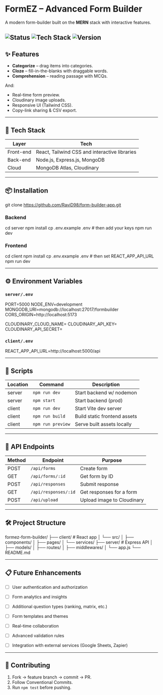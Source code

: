 # FormEZ – Advanced Form Builder

A modern form-builder built on the **MERN** stack with interactive features.

![Status](https://img.shields.io/badge/status-Production%20Ready-blue)
![Tech Stack](https://img.shields.io/badge/stack-MERN-blue)
![Version](https://img.shields.io/badge/version-0.0.1(initial)-blue)
---

## ✨ Features

- **Categorize** – drag items into categories.  
- **Cloze** – fill-in-the-blanks with draggable words.  
- **Comprehension** – reading passage with MCQs.  

And:
- Real-time form preview.  
- Cloudinary image uploads.  
- Responsive UI (Tailwind CSS).  
- Copy-link sharing & CSV export.

---

## 🔧 Tech Stack

| Layer      | Tech                                                         |
| ---------- | ------------------------------------------------------------ |
| Front-end  | React, Tailwind CSS and interactive libraries      |
| Back-end   | Node.js, Express.js, MongoDB                       |
| Cloud      | MongoDB Atlas, Cloudinary                                    |

---

## 📦 Installation

git clone https://github.com/RaviD98/form-builder-app.git


### Backend

cd server
npm install
cp .env.example .env # then add your keys
npm run dev


### Frontend

cd client
npm install
cp .env.example .env # then set REACT_APP_API_URL
npm run dev


---

## ⚙️ Environment Variables

### `server/.env`

PORT=5000
NODE_ENV=development
MONGODB_URI=mongodb://localhost:27017/formbuilder
CORS_ORIGIN=http://localhost:5173

CLOUDINARY_CLOUD_NAME=<cloud>
CLOUDINARY_API_KEY=<key>
CLOUDINARY_API_SECRET=<secret>


### `client/.env`

REACT_APP_API_URL=http://localhost:5000/api

---

## 🚀 Scripts

| Location | Command            | Description                    |
| -------- | ------------------ | ------------------------------ |
| server   | `npm run dev`      | Start backend w/ nodemon       |
| server   | `npm start`        | Start backend (prod)           |
| client   | `npm run dev`      | Start Vite dev server          |
| client   | `npm run build`    | Build static frontend assets   |
| client   | `npm run preview`  | Serve built assets locally     |

---

## 🔌 API Endpoints

| Method | Endpoint                | Purpose                    |
| ------ | ----------------------- | -------------------------- |
| POST   | `/api/forms`            | Create form                |
| GET    | `/api/forms/:id`        | Get form by ID             |
| POST   | `/api/responses`        | Submit response            |
| GET    | `/api/responses/:id`    | Get responses for a form   |
| POST   | `/api/upload`           | Upload image to Cloudinary |

---

## 🛠 Project Structure

formez-form-builder/
├── client/ # React app
│ └── src/
│ ├── components/
│ ├── pages/
│ └── services/
├── server/ # Express API
│ ├── models/
│ ├── routes/
│ ├── middlewares/
│ └── app.js
└── README.md


---


## 📋 Future Enhancements
- [ ] User authentication and authorization

- [ ] Form analytics and insights

- [ ] Additional question types (ranking, matrix, etc.)

- [ ] Form templates and themes

- [ ] Real-time collaboration

- [ ] Advanced validation rules

- [ ] Integration with external services (Google Sheets, Zapier)

---

## 🤝 Contributing

1. Fork → feature branch → commit → PR.  
2. Follow Conventional Commits.  
3. Run `npm test` before pushing.

